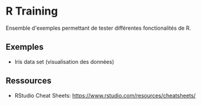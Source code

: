 # R Training

Ensemble d'exemples permettant de tester différentes fonctionalités de R.

## Exemples

- Iris data set (visualisation des données) 

## Ressources

- RStudio Cheat Sheets: https://www.rstudio.com/resources/cheatsheets/